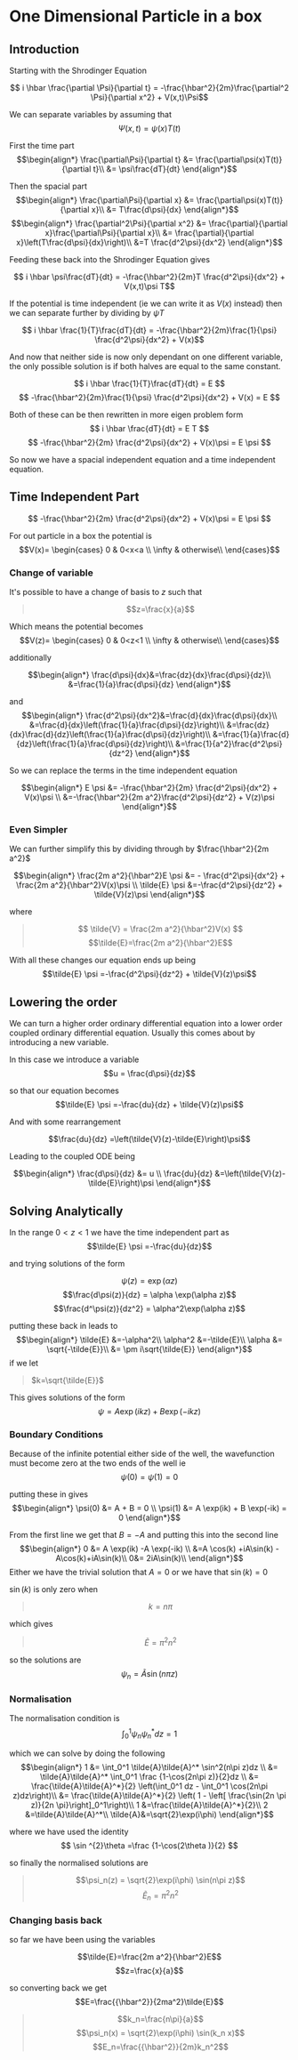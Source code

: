 # One Dimensional Particle in a box

## Introduction

Starting with the Shrodinger Equation

$$ i \hbar \frac{\partial \Psi}{\partial t} = -\frac{\hbar^2}{2m}\frac{\partial^2 \Psi}{\partial x^2} + V(x,t)\Psi$$

We can separate variables by assuming that
$$\Psi(x,t) = \psi(x)T(t)$$

First the time part
$$\begin{align*}
\frac{\partial\Psi}{\partial t} &= \frac{\partial\psi(x)T(t)}{\partial t}\\
&= \psi\frac{dT}{dt}
\end{align*}$$

Then the spacial part
$$\begin{align*}
\frac{\partial\Psi}{\partial x} &= \frac{\partial\psi(x)T(t)}{\partial x}\\
&= T\frac{d\psi}{dx}
\end{align*}$$
$$\begin{align*}
\frac{\partial^2\Psi}{\partial x^2} &= \frac{\partial}{\partial x}\frac{\partial\Psi}{\partial x}\\
&= \frac{\partial}{\partial x}\left(T\frac{d\psi}{dx}\right)\\
&=T \frac{d^2\psi}{dx^2}
\end{align*}$$

Feeding these back into the Shrodinger Equation gives

$$ i \hbar \psi\frac{dT}{dt} = -\frac{\hbar^2}{2m}T \frac{d^2\psi}{dx^2} + V(x,t)\psi T$$

If the potential is time independent (ie we can write it as $V(x)$ instead) then we can separate further by dividing by $\psi T$

$$ i \hbar \frac{1}{T}\frac{dT}{dt} = -\frac{\hbar^2}{2m}\frac{1}{\psi} \frac{d^2\psi}{dx^2} + V(x)$$

And now that neither side is now only dependant on one different variable, the only possible solution is if both halves are equal to the same constant.

$$ i \hbar \frac{1}{T}\frac{dT}{dt} = E $$
$$  -\frac{\hbar^2}{2m}\frac{1}{\psi} \frac{d^2\psi}{dx^2} + V(x) = E $$

Both of these can be then rewritten in more eigen problem form
$$ i \hbar \frac{dT}{dt} = E T $$
$$  -\frac{\hbar^2}{2m} \frac{d^2\psi}{dx^2} + V(x)\psi = E \psi $$

So now we have a spacial independent equation and a time independent equation.

## Time Independent Part

$$  -\frac{\hbar^2}{2m} \frac{d^2\psi}{dx^2} + V(x)\psi = E \psi $$

For out particle in a box the potential is
$$V(x)=
\begin{cases}
    0 & 0<x<a \\
    \infty & otherwise\\
\end{cases}$$

### Change of variable
It's possible to have a change of basis to $z$ such that
>$$z=\frac{x}{a}$$

Which means the potential becomes
$$V(z)=
\begin{cases}
    0 & 0<z<1 \\
    \infty & otherwise\\
\end{cases}$$

additionally

$$\begin{align*}
\frac{d\psi}{dx}&=\frac{dz}{dx}\frac{d\psi}{dz}\\
&=\frac{1}{a}\frac{d\psi}{dz}
\end{align*}$$

and
$$\begin{align*}
\frac{d^2\psi}{dx^2}&=\frac{d}{dx}\frac{d\psi}{dx}\\
&=\frac{d}{dx}\left(\frac{1}{a}\frac{d\psi}{dz}\right)\\
&=\frac{dz}{dx}\frac{d}{dz}\left(\frac{1}{a}\frac{d\psi}{dz}\right)\\
&=\frac{1}{a}\frac{d}{dz}\left(\frac{1}{a}\frac{d\psi}{dz}\right)\\
&=\frac{1}{a^2}\frac{d^2\psi}{dz^2}
\end{align*}$$

So we can replace the terms in the time independent equation

$$\begin{align*}
E \psi &= -\frac{\hbar^2}{2m} \frac{d^2\psi}{dx^2} + V(x)\psi \\
&=-\frac{\hbar^2}{2m a^2}\frac{d^2\psi}{dz^2} + V(z)\psi 
\end{align*}$$

### Even Simpler
We can further simplify this by dividing through by $\frac{\hbar^2}{2m a^2}$

$$\begin{align*}
\frac{2m a^2}{\hbar^2}E \psi &= - \frac{d^2\psi}{dx^2} + \frac{2m a^2}{\hbar^2}V(x)\psi \\
\tilde{E} \psi &=-\frac{d^2\psi}{dz^2} + \tilde{V}(z)\psi 
\end{align*}$$

where 
>$$ \tilde{V} = \frac{2m a^2}{\hbar^2}V(x) $$
>$$\tilde{E}=\frac{2m a^2}{\hbar^2}E$$

With all these changes our equation ends up being
$$\tilde{E} \psi =-\frac{d^2\psi}{dz^2} + \tilde{V}(z)\psi$$

## Lowering the order

We can turn a higher order ordinary differential equation into a lower order coupled ordinary differential equation. Usually this comes about by introducing a new variable.

In this case we introduce a variable
$$u = \frac{d\psi}{dz}$$

so that our equation becomes
$$\tilde{E} \psi =-\frac{du}{dz} + \tilde{V}(z)\psi$$

And with some rearrangement

$$\frac{du}{dz} =\left(\tilde{V}(z)-\tilde{E}\right)\psi$$

Leading to the coupled ODE being

$$\begin{align*}
\frac{d\psi}{dz} &= u \\
\frac{du}{dz} &=\left(\tilde{V}(z)-\tilde{E}\right)\psi
\end{align*}$$

## Solving Analytically

In the range $0<z<1$ we have the time independent part as
$$\tilde{E} \psi =-\frac{du}{dz}$$

and trying solutions of the form

$$\psi(z) = \exp(\alpha z)$$
$$\frac{d\psi(z)}{dz} = \alpha \exp(\alpha z)$$
$$\frac{d^\psi(z)}{dz^2} = \alpha^2\exp(\alpha z)$$

putting these back in leads to
$$\begin{align*}
\tilde{E} &=-\alpha^2\\
\alpha^2 &=-\tilde{E}\\
\alpha &= \sqrt{-\tilde{E}}\\
&= \pm i\sqrt{\tilde{E}}
\end{align*}$$
if we let
> $k=\sqrt{\tilde{E}}$

This gives solutions of the form
$$ \psi = A \exp(ikz) + B \exp(-ikz) $$

### Boundary Conditions

Because of the infinite potential either side of the well, the wavefunction must become zero at the two ends of the well ie
$$\psi(0) = \psi(1) = 0$$

putting these in gives
$$\begin{align*}
\psi(0) &= A  + B = 0 \\
\psi(1) &= A \exp(ik) + B \exp(-ik) = 0
\end{align*}$$

From the first line we get that $B = -A$ and putting this into the second line
$$\begin{align*}
0 &= A \exp(ik) -A \exp(-ik) \\
&=A \cos(k) +iA\sin(k) -A\cos(k)+iA\sin(k)\\
0&= 2iA\sin(k)\\
\end{align*}$$
Either we have the trivial solution that $A=0$ or we have that $\sin(k)=0$

$\sin(k)$ is only zero when

> $$k=n\pi$$

which gives

> $$\tilde{E}=\pi^2 n^2$$

so the solutions are
$$\psi_n = \tilde{A} \sin(n\pi z)$$

### Normalisation
The normalisation condition is
$$ \int_0^1 \psi_n \psi_n^* dz = 1 $$

which we can solve by doing the following
$$\begin{align*} 
1 &= \int_0^1 \tilde{A}\tilde{A}^* \sin^2(n\pi z)dz \\
&= \tilde{A}\tilde{A}^*  \int_0^1 \frac {1-\cos(2n\pi z)}{2}dz \\
&= \frac{\tilde{A}\tilde{A}^*}{2}  \left(\int_0^1 dz - \int_0^1 \cos(2n\pi z)dz\right)\\
&= \frac{\tilde{A}\tilde{A}^*}{2} \left( 1 - \left[ \frac{\sin(2n \pi z)}{2n \pi}\right]_0^1\right)\\
1 &=\frac{\tilde{A}\tilde{A}^*}{2}\\
2 &=\tilde{A}\tilde{A}^*\\
\tilde{A}&=\sqrt{2}\exp(i\phi)
\end{align*}$$

where we have used the identity
$$ \sin ^{2}\theta =\frac {1-\cos(2\theta )}{2} $$

so finally the normalised solutions are

> $$\psi_n(z) = \sqrt{2}\exp(i\phi) \sin(n\pi z)$$
> $$\tilde{E}_n=\pi^2 n^2$$

### Changing basis back
so far we have been using the variables

$$\tilde{E}=\frac{2m a^2}{\hbar^2}E$$
$$z=\frac{x}{a}$$

so converting back we get
$$E=\frac{{\hbar^2}}{2ma^2}\tilde{E}$$

> $$k_n=\frac{n\pi}{a}$$
> $$\psi_n(x) = \sqrt{2}\exp(i\phi) \sin(k_n x)$$
> $$E_n=\frac{{\hbar^2}}{2m}k_n^2$$
